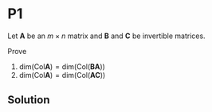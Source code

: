 # P1

Let $\mathbf{A}$ be an $m\times n$ matrix and $\mathbf{B}$ and $\mathbf{C}$ be invertible matrices.

Prove

1. $\text{dim}(\text{Col}\mathbf{A}) = \text{dim}(\text{Col}(\mathbf{BA}))$
2. $\text{dim}(\text{Col}\mathbf{A}) = \text{dim}(\text{Col}(\mathbf{AC}))$

## Solution

